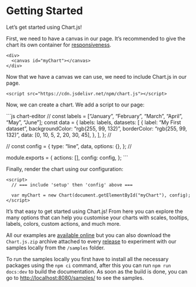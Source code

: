 Getting Started
===============

Let’s get started using Chart.js!

First, we need to have a canvas in our page. It’s recommended to give the chart its own container for [responsiveness](../configuration/responsive.md).

    <div>
      <canvas id="myChart"></canvas>
    </div>

Now that we have a canvas we can use, we need to include Chart.js in our page.

    <script src="https://cdn.jsdelivr.net/npm/chart.js"></script>

Now, we can create a chart. We add a script to our page:

\`\`\`js chart-editor // const labels = \[“January”, “February”, “March”, “April”, “May”, “June”\]; const data = { labels: labels, datasets: \[ { label: “My First dataset”, backgroundColor: “rgb(255, 99, 132)”, borderColor: “rgb(255, 99, 132)”, data: \[0, 10, 5, 2, 20, 30, 45\], }, \], }; //

// const config = { type: “line”, data, options: {}, }; //

module.exports = { actions: \[\], config: config, }; \`\`\`

Finally, render the chart using our configuration:

    <script>
      // === include 'setup' then 'config' above ===

      var myChart = new Chart(document.getElementById("myChart"), config);
    </script>

It’s that easy to get started using Chart.js! From here you can explore the many options that can help you customise your charts with scales, tooltips, labels, colors, custom actions, and much more.

All our examples are [available online](/samples/) but you can also download the `Chart.js.zip` archive attached to every [release](https://github.com/chartjs/Chart.js/releases) to experiment with our samples locally from the `/samples` folder.

To run the samples locally you first have to install all the necessary packages using the `npm ci` command, after this you can run `npm run docs:dev` to build the documentation. As soon as the build is done, you can go to <http://localhost:8080/samples/> to see the samples.
